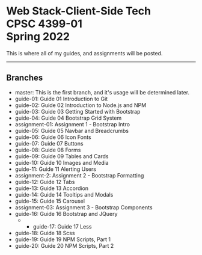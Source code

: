 # Web Stack-Client-Side Tech<br>CPSC 4399-01<br>Spring 2022

This is where all of my guides, and assignments will be posted.

***

## Branches

- master: This is the first branch, and it's usage will be determined later.
- guide-01: Guide 01 Introduction to Git
- guide-02: Guide 02 Introduction to Node.js and NPM
- guide-03: Guide 03 Getting Started with Bootstrap
- guide-04: Guide 04 Bootstrap Grid System
- assignment-01: Assignment 1 - Bootstrap Intro
- guide-05: Guide 05 Navbar and Breadcrumbs
- guide-06: Guide 06 Icon Fonts
- guide-07: Guide 07 Buttons
- guide-08: Guide 08 Forms
- guide-09: Guide 09 Tables and Cards
- guide-10: Guide 10 Images and Media
- guide-11: Guide 11 Alerting Users
- assignment-2: Assignment 2 - Bootstrap Formatting
- guide-12: Guide 12 Tabs
- guide-13: Guide 13 Accordion
- guide-14: Guide 14 Tooltips and Modals
- guide-15: Guide 15 Carousel
- assignment-03: Assignment 3 - Bootstrap Components
- guide-16: Guide 16 Bootstrap and JQuery
    - - guide-17: Guide 17 Less
- guide-18: Guide 18 Scss
- guide-19: Guide 19 NPM Scripts, Part 1
- guide-20: Guide 20 NPM Scripts, Part 2